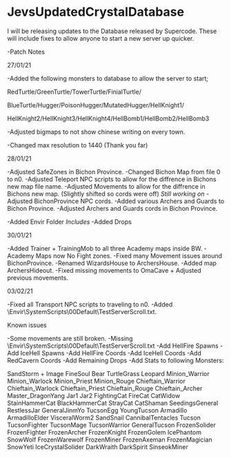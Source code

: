 # JevsUpdatedCrystalDatabase
 


I will be releasing updates to the Database released by Supercode.
These will include fixes to allow anyone to start a new server up quicker.


-Patch Notes

27/01/21

-Added the following monsters to database to allow the server to start;

RedTurtle/GreenTurtle/TowerTurtle/FinialTurtle/

BlueTurtle/Hugger/PoisonHugger/MutatedHugger/HellKnight1/

HellKnight2/HellKnight3/HellKnight4/HellBomb1/HellBomb2/HellBomb3

-Adjusted bigmaps to not show chinese writing on every town.

-Changed max resolution to 1440 (Thank you far)


28/01/21

-Adjusted SafeZones in Bichon Province.
-Changed Bichon Map from file 0 to n0.
-Adjusted Teleport NPC scripts to allow for the diffrence in Bichons new map file name. 
-Adjusted Movements to allow for the diffrence in Bichons new map. (Slightly shifted so cords were off) *Still working on*
-Adjusted BichonProvince NPC cords.
-Added various Archers and Guards to Bichon Province.
-Adjusted Archers and Guards cords in Bichon Province.

-Added Envir Folder *Includes*
-Added Drops


30/01/21

-Added Trainer + TrainingMob to all three Academy maps inside BW.
-Academy Maps now No Fight zones.
-Fixed many Movement issues around BichonProvince.
-Renamed WizardsHouse to ArchersHouse.
-Added map ArchersHideout.
-Fixed missing movements to OmaCave + Adjusted previous movements.

03/02/21

-Fixed all Transport NPC scripts to traveling to n0.
-Added \Envir\SystemScripts\00Default\TestServerScroll.txt.


Known issues

-Some movements are still broken.
-Missing \Envir\SystemScripts\00Default\TestServerScroll.txt
-Add HellFire Spawns
-Add IceHell Spawns
-Add HellFire Coords
-Add IceHell Coords
-Add RedCavern Coords
-Add Remaining Drops
-Add Stats to following Monsters:

SandStorm + Image
FineSoul
Bear
TurtleGrass
Leopard
Minion_Warrior
Minion_Warlock
Minion_Priest
Minion_Rouge
Chieftain_Warrior
Chieftain_Warlock
Chieftain_Priest
Chieftain_Rouge
Chieftain_Archer
Master_DragonYang
Jar1
Jar2
FightingCat
FireCat
CatWidow
StainHammerCat
BlackHammerCat
StrayCat
CatShaman
SeedingsGeneral
RestlessJar
GeneralJinmYo
TucsonEgg
YoungTucson
Armadillo
ArmadilloElder
VisceralWorm2
SandSnail
CannibalTentacles
Tucson
TucsonFighter
TucsonMage
TucsonWarrior
GeneralTucson
FrozenSolider
FrozenFighter
FrozenArcher
FrozenKnight
FrozenGolem
IcePhantom
SnowWolf
FrozenWarewolf
FrozenMiner
FrozenAxeman
FrozenMagician
SnowYeti
IceCrystalSolider
DarkWraith
DarkSpirit
SinseokMiner




